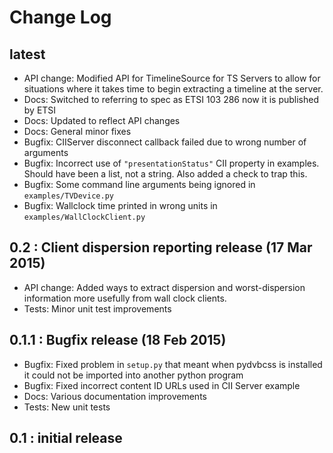 # Change Log

## latest

* API change: Modified API for TimelineSource for TS Servers to allow for situations where it takes time to begin extracting a timeline at the server.
* Docs: Switched to referring to spec as ETSI 103 286 now it is published by ETSI
* Docs: Updated to reflect API changes
* Docs: General minor fixes
* Bugfix: CIIServer disconnect callback failed due to wrong number of arguments
* Bugfix: Incorrect use of `"presentationStatus"` CII property in examples. Should have been a list, not a string. Also added a check to trap this.
* Bugfix: Some command line arguments being ignored in `examples/TVDevice.py`
* Bugfix: Wallclock time printed in wrong units in `examples/WallClockClient.py`

## 0.2 : Client dispersion reporting release (17 Mar 2015)

* API change: Added ways to extract dispersion and worst-dispersion information more usefully from wall clock clients.
* Tests: Minor unit test improvements

## 0.1.1 : Bugfix release (18 Feb 2015)

* Bugfix: Fixed problem in `setup.py` that meant when pydvbcss is installed it could not be imported into another python program
* Bugfix: Fixed incorrect content ID URLs used in CII Server example
* Docs: Various documentation improvements
* Tests: New unit tests

## 0.1 : initial release
